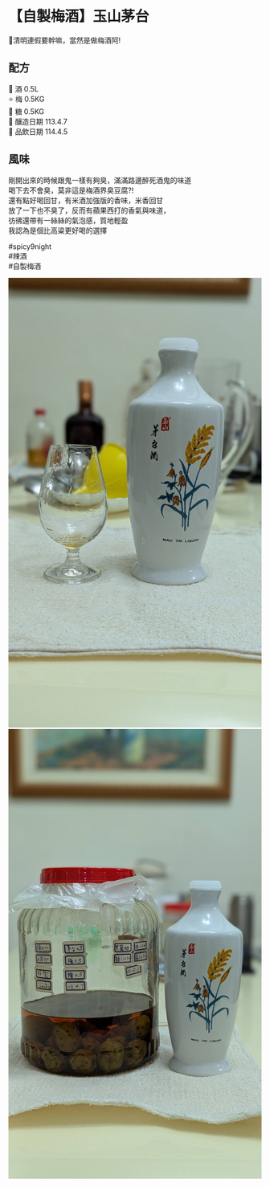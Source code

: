# 【自製梅酒】玉山茅台

🎉清明連假要幹嘛，當然是做梅酒阿!

## 配方  
🍹 酒 0.5L  
⭐ 梅 0.5KG  
🍬 糖 0.5KG  
📅 釀造日期 113.4.7  
🥂 品飲日期 114.4.5    

## 風味
剛開出來的時候跟鬼一樣有夠臭，滿滿路邊醉死酒鬼的味道  
喝下去不會臭，莫非這是梅酒界臭豆腐?!  
還有點好喝回甘，有米酒加強版的香味，米香回甘  
放了一下也不臭了，反而有蘋果西打的香氣與味道，  
彷彿還帶有一絲絲的氣泡感，質地輕盈  
我認為是個比高粱更好喝的選擇  


#spicy9night  
#辣酒  
#自製梅酒


![梅酒照片](./1.jpg)
![梅酒照片](./2.jpg)
